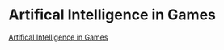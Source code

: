 # Artifical Intelligence in Games

[Artifical Intelligence in Games](../attachments/Artificial_Intelligence_for_Games.pdf)
